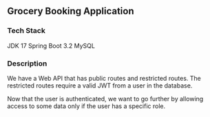 ## Grocery Booking Application

### Tech Stack
JDK 17
Spring Boot 3.2
MySQL 

### Description
We have a Web API that has public routes and restricted routes. The restricted routes require a valid JWT from a user in the database.

Now that the user is authenticated, we want to go further by allowing access to some data only if the user has a specific role.